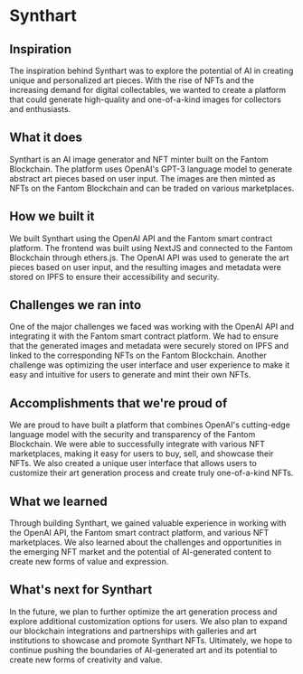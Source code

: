 # Synthart

## Inspiration

The inspiration behind Synthart was to explore the potential of AI in creating unique and personalized art pieces. With the rise of NFTs and the increasing demand for digital collectables, we wanted to create a platform that could generate high-quality and one-of-a-kind images for collectors and enthusiasts.

## What it does

Synthart is an AI image generator and NFT minter built on the Fantom Blockchain. The platform uses OpenAI's GPT-3 language model to generate abstract art pieces based on user input. The images are then minted as NFTs on the Fantom Blockchain and can be traded on various marketplaces.

## How we built it

We built Synthart using the OpenAI API and the Fantom smart contract platform. The frontend was built using NextJS and connected to the Fantom Blockchain through ethers.js. The OpenAI API was used to generate the art pieces based on user input, and the resulting images and metadata were stored on IPFS to ensure their accessibility and security.

## Challenges we ran into

One of the major challenges we faced was working with the OpenAI API and integrating it with the Fantom smart contract platform. We had to ensure that the generated images and metadata were securely stored on IPFS and linked to the corresponding NFTs on the Fantom Blockchain. Another challenge was optimizing the user interface and user experience to make it easy and intuitive for users to generate and mint their own NFTs.

## Accomplishments that we're proud of

We are proud to have built a platform that combines OpenAI's cutting-edge language model with the security and transparency of the Fantom Blockchain. We were able to successfully integrate with various NFT marketplaces, making it easy for users to buy, sell, and showcase their NFTs. We also created a unique user interface that allows users to customize their art generation process and create truly one-of-a-kind NFTs.

## What we learned

Through building Synthart, we gained valuable experience in working with the OpenAI API, the Fantom smart contract platform, and various NFT marketplaces. We also learned about the challenges and opportunities in the emerging NFT market and the potential of AI-generated content to create new forms of value and expression.

## What's next for Synthart

In the future, we plan to further optimize the art generation process and explore additional customization options for users. We also plan to expand our blockchain integrations and partnerships with galleries and art institutions to showcase and promote Synthart NFTs. Ultimately, we hope to continue pushing the boundaries of AI-generated art and its potential to create new forms of creativity and value.
